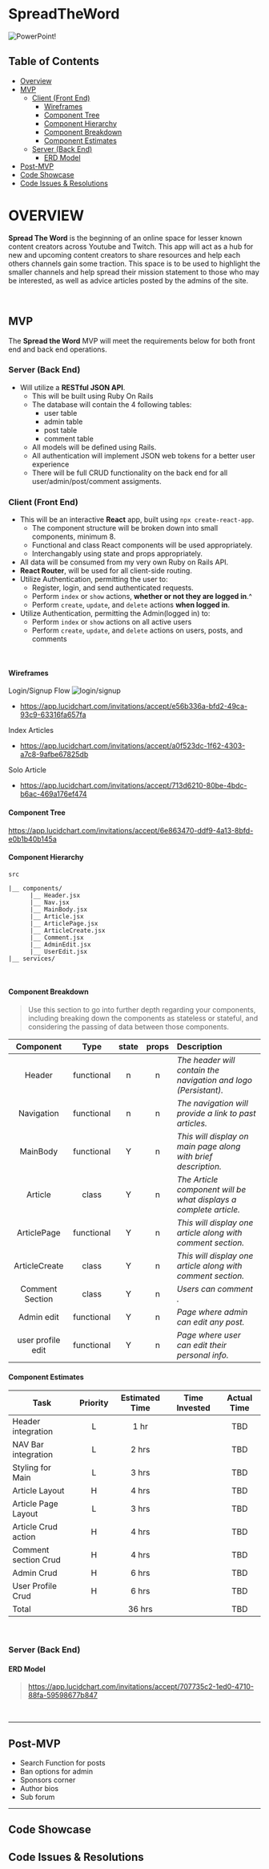 # SpreadTheWord

![PowerPoint!](https://govloop.com/wp-content/uploads/2016/08/powerpoint-hacks.gif)

## Table of Contents <!-- omit in toc -->
- [Overview](#overview)
- [MVP](#mvp)
  - [Client (Front End)](#client-front-end)
    - [Wireframes](#wireframes)
    - [Component Tree](#component-tree)
    - [Component Hierarchy](#component-hierarchy)
    - [Component Breakdown](#component-breakdown)
    - [Component Estimates](#component-estimates)
  - [Server (Back End)](#server-back-end)
    - [ERD Model](#erd-model)
- [Post-MVP](#post-mvp)
- [Code Showcase](#code-showcase)
- [Code Issues & Resolutions](#code-issues--resolutions)

# OVERVIEW

**Spread The Word** is the beginning of an online space for lesser known content creators across Youtube and Twitch. This app will act as a hub for new and upcoming content creators to share resources and help each others channels gain some traction. This space is to be used to highlight the smaller channels and help spread their mission statement to those who may be interested, as well as advice articles posted by the admins of the site.

<br>

## MVP

The **Spread the Word** MVP will meet the requirements below for both front end and back end operations.

### Server (Back End) <!-- omit in toc -->
- Will utilize a **RESTful JSON API**.
  - This will be built using Ruby On Rails
  - The database will contain the 4 following tables:
    - user table
    - admin table
    - post table
    - comment table
  - All models will be defined using Rails.
  - All authentication will implement JSON web tokens for a better user experience
  - There will be full CRUD functionality on the back end  for all user/admin/post/comment assigments.

### Client (Front End) <!-- omit in toc -->

- This will be an interactive **React** app, built using `npx create-react-app`.
  - The component structure will be broken down into small components, minimum 8.
  - Functional and class React components will be used appropriately.
  - Interchangably using state and props appropriately.
- All data will be consumed from my very own Ruby on Rails API.
- **React Router**, will be used for all client-side routing.
- Utilize Authentication, permitting the user to:
  - Register, login, and send authenticated requests.
  - Perform `index` or `show` actions, **whether or not they are logged in**.^
  - Perform `create`, `update`, and `delete` actions **when logged in**.
- Utilize Authentication, permitting the Admin(logged in) to:
  - Perform `index` or `show` actions on all active users
  - Perform `create`, `update`, and `delete` actions on users, posts, and comments

<br>

#### Wireframes
Login/Signup Flow
![login/signup](`./images/login-signup.png`)
  - https://app.lucidchart.com/invitations/accept/e56b336a-bfd2-49ca-93c9-63316fa657fa

Index Articles
  - https://app.lucidchart.com/invitations/accept/a0f523dc-1f62-4303-a7c8-9afbe67825db
  
Solo Article
  - https://app.lucidchart.com/invitations/accept/713d6210-80be-4bdc-b6ac-469a176ef474

#### Component Tree

https://app.lucidchart.com/invitations/accept/6e863470-ddf9-4a13-8bfd-e0b1b40b145a


#### Component Hierarchy
``` 
src

|__ components/
      |__ Header.jsx
      |__ Nav.jsx
      |__ MainBody.jsx
      |__ Article.jsx
      |__ ArticlePage.jsx
      |__ ArticleCreate.jsx
      |__ Comment.jsx
      |__ AdminEdit.jsx
      |__ UserEdit.jsx
|__ services/
```
<br>

#### Component Breakdown

> Use this section to go into further depth regarding your components, including breaking down the components as stateless or stateful, and considering the passing of data between those components.

|  Component   |    Type    | state | props | Description                                                      |
| :----------: | :--------: | :---: | :---: | :--------------------------------------------------------------- |
|    Header    | functional |   n   |   n   | _The header will contain the navigation and logo (Persistant)._  |
|  Navigation  | functional |   n   |   n   | _The navigation will provide a link to past articles._ |
|    MainBody    | functional |   Y   |   n   | _This will display on main page along with brief description._ |
|   Article    |   class    |   Y   |   n   | _The Article component will be what displays a complete article._ |
|    ArticlePage    | functional |   Y   |   n   | _This will display one article along with comment section._ |
|    ArticleCreate    | class |   Y   |   n   | _This will display one article along with comment section._ |
| Comment Section | class |   Y   |   n   | _Users can comment ._                 |
|    Admin edit    | functional |   Y   |   n   | _Page where admin can edit any post._ |
|    user profile edit    | functional |   Y   |   n   | _Page where user can edit their personal info._ |


#### Component Estimates

| Task                | Priority | Estimated Time | Time Invested | Actual Time |
| ------------------- | :------: | :------------: | :-----------: | :---------: |
| Header integration  |    L     |     1 hr       |               |    TBD      |
| NAV Bar integration |    L     |     2 hrs      |               |    TBD      |
| Styling for Main    |    L     |     3 hrs      |               |    TBD      |
| Article Layout      |    H     |     4 hrs      |               |    TBD      |
| Article Page Layout |    L     |     3 hrs      |               |    TBD      |
| Article Crud action |    H     |     4 hrs      |               |    TBD      |
| Comment section Crud|    H     |     4 hrs      |               |    TBD      |
| Admin Crud          |    H     |     6 hrs      |               |    TBD      |
| User Profile Crud   |    H     |     6 hrs      |               |    TBD      |
| Total               |          |     36 hrs      |               |    TBD      |

<br>

### Server (Back End)

#### ERD Model

> https://app.lucidchart.com/invitations/accept/707735c2-1ed0-4710-88fa-59598677b847

<br>

***

## Post-MVP

- Search Function for posts
- Ban options for admin
- Sponsors corner
- Author bios
- Sub forum

***

## Code Showcase


## Code Issues & Resolutions
